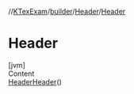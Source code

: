 //[KTexExam](../../../index.md)/[builder](../index.md)/[Header](index.md)/[Header](-header.md)



# Header  
[jvm]  
Content  
[Header](index.md)[Header](-header.md)()  
  



